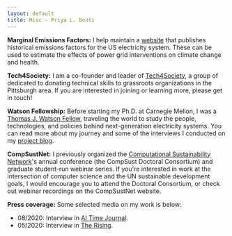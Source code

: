 ```yaml
---
layout: default
title: Misc - Priya L. Donti
---
```


**Marginal Emissions Factors:** I help maintain a <a href="https://cedm.shinyapps.io/MarginalFactors/">website</a> that publishes historical emissions factors for the US electricity system. These can be used to estimate the effects of power grid interventions on climate change and health. 

**Tech4Society:** I am a co-founder and leader of <a href="https://watson.foundation/" target="_blank">Tech4Society</a>, a group of dedicated to donating technical skills to grassroots organizations in the Pittsburgh area. If you are interested in joining or learning more, please get in touch!

**Watson Fellowship:** Before starting my Ph.D. at Carnegie Mellon, I was a <a href="https://watson.foundation/" target="_blank">Thomas J. Watson Fellow</a>, traveling the world to study the people, technologies, and policies behind next-generation electricity systems. You can read more about my journey and some of the interviews I conducted on my <a href="https://priyaswatson.wordpress.com/" target="_blank">project blog</a>. 

**CompSustNet:** I previously organized the <a href="https://www.compsust.net/" target="_blank">Computational Sustainability Network</a>'s annual conference (the CompSust Doctoral Consortium) and graduate student-run webinar series. If you're interested in work at the intersection of computer science and the UN sustainable development goals, I would encourage you to attend the Doctoral Consortium, or check out webinar recordings on the CompSustNet website.

**Press coverage:** Some selected media on my work is below:
* 08/2020: Interview in <a href="https://www.aitimejournal.com/@a.m.aditya/interview-with-priya-donti-co-founder-and-chair-climate-change-ai">AI Time Journal</a>.
* 05/2020: Interview in <a href="https://therising.co/2020/05/08/artificial-intelligence-tackle-climate-change/">The Rising</a>.
